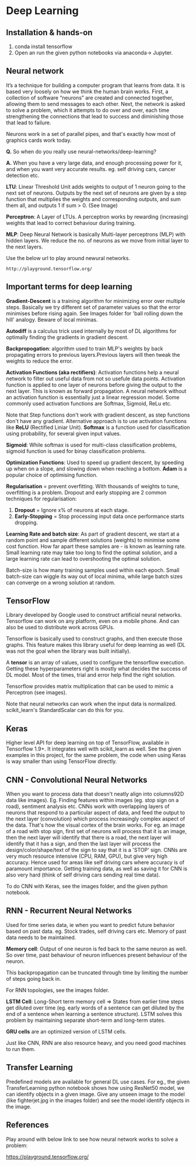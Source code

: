 # Deep Learning

## Installation & hands-on

1. conda install tensorflow
2. Open an run the given python notebooks via anaconda-> Jupyter.

## Neural network

It’s a technique for building a computer program that learns from data. It is based very loosely on how we think the human brain works. First, a collection of software “neurons” are created and connected together, allowing them to send messages to each other. Next, the network is asked to solve a problem, which it attempts to do over and over, each time strengthening the connections that lead to success and diminishing those that lead to failure. 

Neurons work in a set of parallel pipes, and that's exactly how most of graphics cards work today.

**Q.** So when do you really use neural-networks/deep-learning?

**A.** When you have a very large data, and enough processing power for it, and when you want very accurate results. eg. self driving cars, cancer detection etc.

**LTU**: Linear Threshold Unit adds weights to output of 1 neuron going to the next set of neurons. Outputs by the next set of neurons are given by a step function that multiplies the weights and corresponding outputs, and sum them all, and outputs 1 if sum > 0. (See Image) 

**Perceptron**: A Layer of LTUs. A perceptron works by rewarding (increasing) weights that lead to correct behaviour during training.  

**MLP**: Deep Neural Network is basically Multi-layer perceptrons (MLP) with hidden layers. We reduce the no. of neurons as we move from initial layer to the next layers. 

Use the below url to play around newural networks.
```
http://playground.tensorflow.org/
```

## Important terms for deep learning

**Gradient-Descent** is a training algorithm for minimizing error over multiple steps. Basically we try different set of parameter values so that the error minimises before rising again. See Images folder for 'ball rolling down the hill' analogy. Beware of local minimas.

**Autodiff** is a calculus trick used internally by most of DL algorithms for optimally finding the gradients in gradient descent.

**Backpropogation**: algorithm used to train MLP's weights by back propagating errors to previous layers.Previous layers will then tweak the weights to reduce the error.

**Activation Functions (aka rectifiers)**: Activation functions help a neural network to filter out useful data from not so usefule data points. Activation function is applied to one layer of neurons before giving the output to the next layer. This is known as forward propagation. A neural network without an activation function is essentially just a linear regression model. Some commonly used activation functions are Softmax, Sigmoid, ReLu etc.

Note that Step functions don't work with gradient descent, as step functions don't have any gradient. Alternative approach is to use activation functions like **ReLU** (Rectified Liniar Unit).
**Softmax** is a function used for classification using probability, for several given input values.

**Sigmoid**: While softmax is used for multi-class classification problems, sigmoid function is used for binay classification problems.

**Optimization Functions**: Used to speed up gradient descent, by speeding up when on a slope, and slowing down when reaching a bottom. **Adam** is a popular choice of optimising function.

**Regularisation** = prevent overfitting. With thousands of weights to tune, overfitting is a problem. Dropout and early stopping are 2 common techniques for regularisation:

1. **Dropout** = Ignore x% of neurons at each stage.
2. **Early-Stopping** = Stop processing input data once performance starts dropping.

**Learning Rate and batch size**: As part of gradient descent, we start at a random point and sample different solutions (weights) to minimise some cost function. How far apart these samples are - is known as learning rate. Small learning rate may take too long to find the optimal solution, and a large learning rate can lead to overshooting the optimal solution.

Batch-size is how many training samples used within each epoch. Small batch-size can wiggle its way out of local minima, while large batch sizes can converge on a wrong solution at random. 

## TensorFlow
Library developed by Google used to construct artificial neural networks. Tensorflow can work on any platform, even on a mobile phone. And can also be used to distribute work across GPUs.

Tensorflow is basically used to construct graphs, and then execute those graphs. This feature makes this library useful for deep learning as well (DL was not the goal when the library was built initially).

A **tensor** is an array of values, used to configure the tensorflow execution. Getting these hyperparameters right is mostly what decides the success of DL model. Most of the times, trial and error help find the right solution.

Tensorflow provides matrix multiplication that can be used to mimic a Perceptron (see images).

Note that neural networks can work when the input data is normalized. scikit_learn's StandardScalar can do this for you. 

## Keras

Higher level API for deep learning on top of TensorFlow, available in Tensorflow 1.9+. It integrates well with scikit_learn as well. See the given examples in this project, for the same problem, the code when using Keras is way smaller than using TensorFlow directly.

## CNN - Convolutional Neural Networks

When you want to process data that doesn't neatly align into columns92D data like images). Eg. Finding features within images (eg. stop sign on a road), sentiment analysis etc. CNNs work with overlapping layers of neurons that respond to a particular aspect of data, and feed the output to the next layer (convolution) which process increasingly complex aspect of the data. That's how the visual cortex of the brain works. For eg. an image of a road with stop sign, first set of neurons will process that it is an image, then the next layer will identify that there is a road, the next layer will identify that it has a sign, and then the last layer will process the design/color/shape/text of the sign to say that it is a 'STOP' sign. CNNs are very much resource intensive (CPU, RAM, GPU), but give very high accuracy. Hence used for areas like self driving cars where accuracy is of paramount importance. Getting training data, as well as saving it for CNN is also very hard (think of self driving cars sending real time data).

To do CNN with Keras, see the images folder, and the given python notebook.

## RNN - Recurrent Neural Networks

Used for time series data, ie when you want to predict future behavior based on past data. eg. Stock trades, self driving cars etc. Memory of past data needs to be maintained.

**Memory cell**: Output of one neuron is fed back to the same neuron as well. So over time, past behaviour of neuron influences present behaviour of the neuron.

This backpropagation can be truncated through time by limiting the number of steps going back in.

For RNN topologies, see the images folder.

**LSTM Cell**: Long-Short term memory cell => States from earlier time steps get diluted over time (eg. early words of a sentence can get diluted by the end of a sentence when learning a sentence structure). LSTM solves this problem by maintaining separate short-term and long-term states. 

**GRU cells** are an optimized version of LSTM cells.

Just like CNN, RNN are also resource heavy, and you need good machines to run them.

## Transfer Learning

Predefined models are available for general DL use cases. For eg., the given TransferLearning python notebook shows how using ResNet50 model, we can identify objects in a given image. Give any unseen image to the model (like fighterjet.jpg in the images folder) and see the model identify objects in the image.

## References

Play around with below link to see how neural network works to solve a problem:

https://playground.tensorflow.org/
